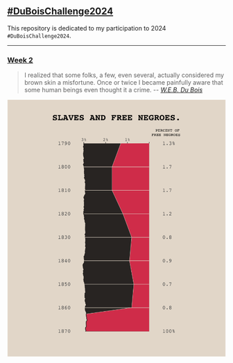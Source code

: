 ## [#DuBoisChallenge2024](https://github.com/ajstarks/dubois-data-portraits/tree/master/challenge/2024)

This repository is dedicated to my participation to 2024 `#DuBoisChallenge2024`.


------------------------------- 

### [Week 2](./challenge02)

> I realized that some folks, a few, even several, actually considered my brown skin a misfortune. Once or twice I became painfully aware that some human beings even thought it a crime. 
> -- <cite>[W.E.B. Du Bois](https://penntoday.upenn.edu/news/times-and-life-web-du-bois-penn)</cite>

![](./challenge02/plate_w2.png)
